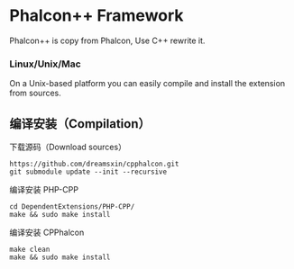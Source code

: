 Phalcon++ Framework
=================

Phalcon++ is copy from Phalcon, Use C++ rewrite it.

### Linux/Unix/Mac

On a Unix-based platform you can easily compile and install the extension from sources.

编译安装（Compilation）
-----------------------

下载源码（Download sources）

```shell
https://github.com/dreamsxin/cpphalcon.git
git submodule update --init --recursive
```

编译安装 PHP-CPP
```shell
cd DependentExtensions/PHP-CPP/
make && sudo make install
```

编译安装 CPPhalcon
```shell
make clean
make && sudo make install
```